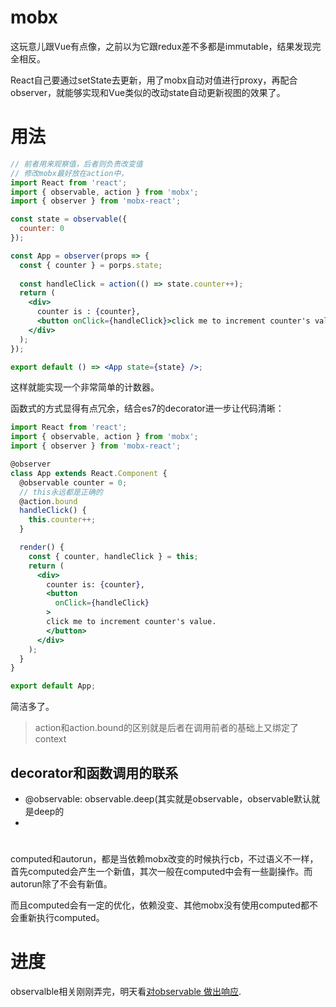 # mobx
这玩意儿跟Vue有点像，之前以为它跟redux差不多都是immutable，结果发现完全相反。

React自己要通过setState去更新，用了mobx自动对值进行proxy，再配合observer，就能够实现和Vue类似的改动state自动更新视图的效果了。

# 用法
```jsx
// 前者用来观察值，后者则负责改变值
// 修改mobx最好放在action中，
import React from 'react';
import { observable, action } from 'mobx';
import { observer } from 'mobx-react';

const state = observable({
  counter: 0
});

const App = observer(props => {
  const { counter } = porps.state;
  
  const handleClick = action(() => state.counter++);
  return (
    <div>
      counter is : {counter},
      <button onClick={handleClick}>click me to increment counter's value.</button>
    </div>
  );
});

export default () => <App state={state} />;
```
这样就能实现一个非常简单的计数器。

函数式的方式显得有点冗余，结合es7的decorator进一步让代码清晰：
```jsx
import React from 'react';
import { observable, action } from 'mobx';
import { observer } from 'mobx-react';

@observer
class App extends React.Component {
  @observable counter = 0;
  // this永远都是正确的
  @action.bound
  handleClick() {
    this.counter++;
  }

  render() {
    const { counter, handleClick } = this;
    return (
      <div>
        counter is: {counter},
        <button
          onClick={handleClick}
        >
        click me to increment counter's value.
        </button>
      </div>
    );
  }
}

export default App;
```
简洁多了。

> action和action.bound的区别就是后者在调用前者的基础上又绑定了context

## decorator和函数调用的联系
+ @observable: observable.deep(其实就是observable，observable默认就是deep的
+ 

#
computed和autorun，都是当依赖mobx改变的时候执行cb，不过语义不一样，首先computed会产生一个新值，其次一般在computed中会有一些副操作。而autorun除了不会有新值。

而且computed会有一定的优化，依赖没变、其他mobx没有使用computed都不会重新执行computed。

# 进度
observalble相关刚刚弄完，明天看[对observable 做出响应](https://cn.mobx.js.org/refguide/computed-decorator.html).